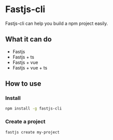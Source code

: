 # Fastjs-cli

Fastjs-cli can help you build a npm project easily.

## What it can do

- Fastjs
- Fastjs + ts
- Fastjs + vue
- Fastjs + vue + ts

## How to use

### Install

```bash
npm install -g fastjs-cli
```

### Create a project

```bash
fastjs create my-project
```